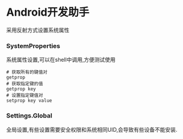 Android开发助手
===


采用反射方式设置系统属性


### SystemProperties
系统属性设置,可以在shell中调用,方便测试使用

```
# 获取所有的键值对
getprop
# 获取指定键的值
getprop key
# 设置指定键值对
setprop key value
```

### Settings.Global
全局设置,有些设置需要安全权限和系统相同UID,会导致有些设备不能安装.